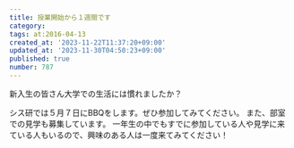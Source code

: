 ```yaml
---
title: 授業開始から１週間です
category:
tags: at:2016-04-13
created_at: '2023-11-22T11:37:20+09:00'
updated_at: '2023-11-30T04:50:23+09:00'
published: true
number: 787
---
```


新入生の皆さん大学での生活には慣れましたか？

シス研では５月７日にBBQをします。ぜひ参加してみてください。
また、部室での見学も募集しています。
一年生の中でもすでに参加している人や見学に来ている人もいるので、興味のある人は一度来てみてください！

